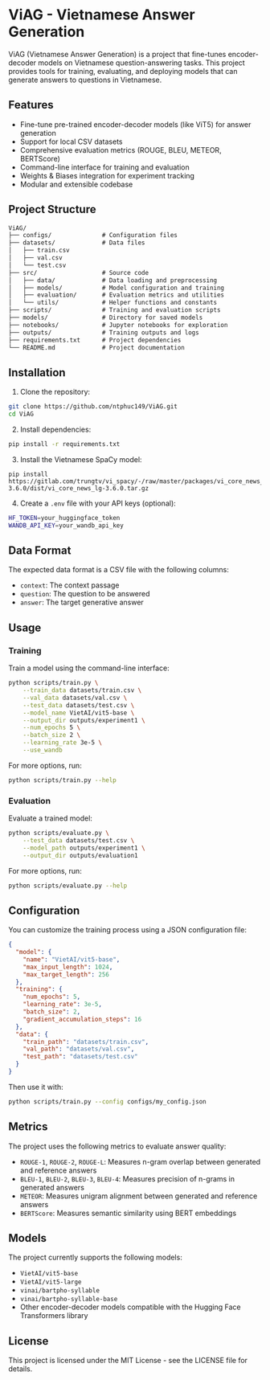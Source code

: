 # ViAG - Vietnamese Answer Generation

ViAG (Vietnamese Answer Generation) is a project that fine-tunes encoder-decoder models on Vietnamese question-answering tasks. This project provides tools for training, evaluating, and deploying models that can generate answers to questions in Vietnamese.

## Features

- Fine-tune pre-trained encoder-decoder models (like ViT5) for answer generation
- Support for local CSV datasets
- Comprehensive evaluation metrics (ROUGE, BLEU, METEOR, BERTScore)
- Command-line interface for training and evaluation
- Weights & Biases integration for experiment tracking
- Modular and extensible codebase

## Project Structure

```markdown
ViAG/
├── configs/              # Configuration files
├── datasets/             # Data files
│   ├── train.csv
│   ├── val.csv
│   └── test.csv
├── src/                  # Source code
│   ├── data/             # Data loading and preprocessing
│   ├── models/           # Model configuration and training
│   ├── evaluation/       # Evaluation metrics and utilities
│   └── utils/            # Helper functions and constants
├── scripts/              # Training and evaluation scripts
├── models/               # Directory for saved models
├── notebooks/            # Jupyter notebooks for exploration
├── outputs/              # Training outputs and logs
├── requirements.txt      # Project dependencies
└── README.md             # Project documentation
```

## Installation

1. Clone the repository:

```bash
git clone https://github.com/ntphuc149/ViAG.git
cd ViAG
```

2. Install dependencies:

```bash
pip install -r requirements.txt
```

3. Install the Vietnamese SpaCy model:

```
pip install https://gitlab.com/trungtv/vi_spacy/-/raw/master/packages/vi_core_news_lg-3.6.0/dist/vi_core_news_lg-3.6.0.tar.gz
```

4. Create a `.env` file with your API keys (optional):

```bash
HF_TOKEN=your_huggingface_token
WANDB_API_KEY=your_wandb_api_key
```

## Data Format

The expected data format is a CSV file with the following columns:

- `context`: The context passage
- `question`: The question to be answered
- `answer`: The target generative answer

## Usage

### Training

Train a model using the command-line interface:

```bash
python scripts/train.py \
    --train_data datasets/train.csv \
    --val_data datasets/val.csv \
    --test_data datasets/test.csv \
    --model_name VietAI/vit5-base \
    --output_dir outputs/experiment1 \
    --num_epochs 5 \
    --batch_size 2 \
    --learning_rate 3e-5 \
    --use_wandb
```

For more options, run:

```bash
python scripts/train.py --help
```

### Evaluation

Evaluate a trained model:

```bash
python scripts/evaluate.py \
    --test_data datasets/test.csv \
    --model_path outputs/experiment1 \
    --output_dir outputs/evaluation1
```

For more options, run:

```bash
python scripts/evaluate.py --help
```

## Configuration

You can customize the training process using a JSON configuration file:

```json
{
  "model": {
    "name": "VietAI/vit5-base",
    "max_input_length": 1024,
    "max_target_length": 256
  },
  "training": {
    "num_epochs": 5,
    "learning_rate": 3e-5,
    "batch_size": 2,
    "gradient_accumulation_steps": 16
  },
  "data": {
    "train_path": "datasets/train.csv",
    "val_path": "datasets/val.csv",
    "test_path": "datasets/test.csv"
  }
}
```

Then use it with:

```bash
python scripts/train.py --config configs/my_config.json
```

## Metrics

The project uses the following metrics to evaluate answer quality:

- `ROUGE-1`, `ROUGE-2`, `ROUGE-L`: Measures n-gram overlap between generated and reference answers
- `BLEU-1`, `BLEU-2`, `BLEU-3`, `BLEU-4`: Measures precision of n-grams in generated answers
- `METEOR`: Measures unigram alignment between generated and reference answers
- `BERTScore`: Measures semantic similarity using BERT embeddings

## Models

The project currently supports the following models:

- `VietAI/vit5-base`
- `VietAI/vit5-large`
- `vinai/bartpho-syllable`
- `vinai/bartpho-syllable-base`
- Other encoder-decoder models compatible with the Hugging Face Transformers library

## License

This project is licensed under the MIT License - see the LICENSE file for details.
